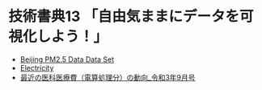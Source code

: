 # 技術書典13 「自由気ままにデータを可視化しよう！」

* [Beijing PM2.5 Data Data Set](https://archive.ics.uci.edu/ml/datasets/Beijing+PM2.5+Data)
* [Electricity](https://archive.ics.uci.edu/ml/datasets/ElectricityLoadDiagrams20112014)
* [最近の医科医療費（電算処理分）の動向_令和3年9月号](https://www.data.go.jp/data/dataset/mhlw_20220307_0033)
